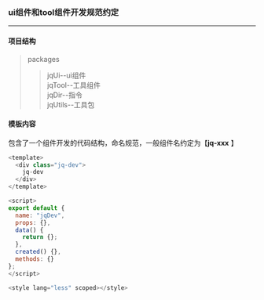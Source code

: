 ### ui组件和tool组件开发规范约定
***
#### 项目结构
> packages
> > jqUi--ui组件  
> > jqTool--工具组件   
> > jqDir--指令   
> > jqUtils--工具包  
#### 模板内容
包含了一个组件开发的代码结构，命名规范，一般组件名约定为【**jq-xxx** 】
``` js
<template>
  <div class="jq-dev">
    jq-dev
  </div>
</template>

<script>
export default {
  name: "jqDev",
  props: {},
  data() {
    return {};
  },
  created() {},
  methods: {}
};
</script>

<style lang="less" scoped></style>
```